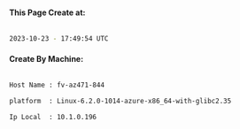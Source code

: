 
   
#### This Page Create at:

```bash

2023-10-23 - 17:49:54 UTC

```

#### Create By Machine:

```bash

Host Name : fv-az471-844

platform  : Linux-6.2.0-1014-azure-x86_64-with-glibc2.35

Ip Local  : 10.1.0.196

```

